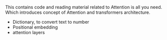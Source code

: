 This contains code and reading material related to Attention is all you need. Which introduces concept of Attention and transformers architecture.


- Dictionary, to convert text to number
- Positional embedding
- attention layers